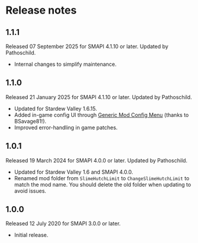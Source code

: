 ﻿# Release notes
## 1.1.1
Released 07 September 2025 for SMAPI 4.1.10 or later. Updated by Pathoschild.

- Internal changes to simplify maintenance.

## 1.1.0
Released 21 January 2025 for SMAPI 4.1.10 or later. Updated by Pathoschild.

- Updated for Stardew Valley 1.6.15.
- Added in-game config UI through [Generic Mod Config Menu](https://www.nexusmods.com/stardewvalley/mods/5098) (thanks to BSavage81!).
- Improved error-handling in game patches.

## 1.0.1
Released 19 March 2024 for SMAPI 4.0.0 or later. Updated by Pathoschild.

- Updated for Stardew Valley 1.6 and SMAPI 4.0.0.
- Renamed mod folder from `SlimeHutchLimit` to `ChangeSlimeHutchLimit` to match the mod name. You should delete the old folder when updating to avoid issues.

## 1.0.0
Released 12 July 2020 for SMAPI 3.0.0 or later.

- Initial release.
